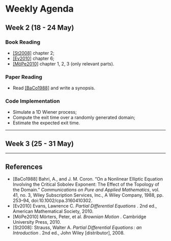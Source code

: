 # Weekly Agenda

<!-- WEEK 2 -->
## Week 2 (18 - 24 May)

### Book Reading
- [\[St2008\]](St2008) chapter 2;
- [\[Ev2010\]](Ev2010) chapter 6;
- [\[MöPe2010\]](MöPe2010) chapter 1, 2, 3 (only relevant parts).

### Paper Reading
- Read [\[BaCo1988\]](BaCo1988) and write a synopsis.

### Code Implementation
- Simulate a 1D Wiener process;
- Compute the exit time over a randomly generated domain;
- Estimate the expected exit time.

---

<!-- WEEK 3 -->
## Week 3 (25 - 31 May)

---

<!-- REFERENCES -->
## References
- [BaCo1988] Bahri, A., and J. M. Coron. “On a Nonlinear Elliptic Equation Involving the Critical Sobolev Exponent: The Effect of the Topology of the Domain.” *Communications on Pure and Applied Mathematics*, vol. 41, no. 3, Wiley Subscription Services, Inc., A Wiley Company, 1988, pp. 253–94, doi:10.1002/cpa.3160410302.
- [Ev2010] Evans, Lawrence C. *Partial Differential Equations* . 2nd ed., American Mathematical Society, 2010.
- [MöPe2010] Mörters, Peter, et al. *Brownian Motion* . Cambridge University Press, 2010.
- [St2008]: Strauss, Walter A. *Partial Differential Equations : an Introduction* . 2nd ed., John Wiley \[distributor\], 2008.
